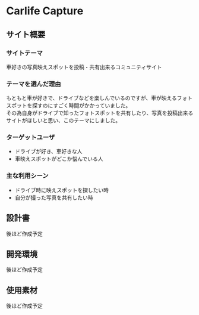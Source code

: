 # Carlife Capture

## サイト概要
### サイトテーマ
車好きの写真映えスポットを投稿・共有出来るコミュニティサイト

### テーマを選んだ理由
もともと車が好きで、ドライブなどを楽しんでいるのですが、車が映えるフォトスポットを探すのにすごく時間がかかっていました。<br>
その為自身がドライブで知ったフォトスポットを共有したり、写真を投稿出来るサイトがほしいと思い、このテーマにしました。

### ターゲットユーザ
- ドライブが好き、車好きな人
- 車映えスポットがどこか悩んでいる人

### 主な利用シーン
- ドライブ時に映えスポットを探したい時
- 自分が撮った写真を共有したい時

## 設計書
後ほど作成予定

## 開発環境
後ほど作成予定

## 使用素材
後ほど作成予定